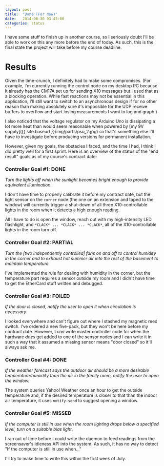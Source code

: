 ```yaml
---
layout: post
title:  "Done (For Now)"
date:   2014-06-30 03:45:00
categories: status
---
```

I have some stuff to finish up in another course, so I seriously doubt I'll be able to work on this any more before the end of today. As such, this is the final state the project will take before my course deadline.

# Results

Given the time-crunch, I definitely had to make some compromises. (For example, I'm currently running the control node on my desktop PC because it already has the CM17A set up for sending X10 messages but I used that as a blocking operation. While fast reactions may not be essential in this application, I'll still want to switch to an asynchronous design if for no other reason than making absolutely sure it's impossible for the UDP receive buffers to overflow and start losing measurements I want to log and graph.)

I also noticed that the voltage regulator on my Arduino Uno is dissipating a lot more heat than would seem reasonable when powered by [my 9V supply]({{ site.baseurl }}/img/parts/psu_2.jpg) so that's something else I'll have to investigate before producing versions for permanent installation.

However, given my goals, the obstacles I faced, and the time I had, I think I did pretty well for a first sprint. Here is an overview of the status of the "end result" goals as of my course's contract date:

### Controller Goal #1: DONE
*Turn the lights off when the sunlight becomes bright enough to
   provide equivalent illumination.*

I don't have time to properly calibrate it before my contract date, but the light sensor on the `corner` node (the one on an extension and taped to the window) will currently trigger a shut-down of all three X10-controllable lights in the room when it detects a high enough reading.

All I have to do is open the window, reach out with my high-intensity LED flashlight, and `*CLACK* ... *CLACK* ... *CLACK*`, all of the X10-controllable lights in the room turn off.

### Controller Goal #2: PARTIAL
*Turn the [two independently controlled] fans on and off to control humidity in the corner and to exhaust hot summer air into the rest of the basement to maintain temperature.*

I've implemented the rule for dealing with humidity in the corner, but the temperature part requires a sensor outside my room and I didn't have time to get the EtherCard stuff written and debugged.

### Controller Goal #3: FOILED
*If the door is closed, notify the user to open it when circulation is necessary.*

I looked everywhere and can't figure out where I stashed my magnetic reed switch. I've ordered a new five-pack, but they won't be here before my contract date. However, I *can* write master controller code for when the hardware *does* get added to one of the sensor nodes and I can write it in such a way that it assumed a missing sensor means "door closed" so it'll always ask me.

### Controller Goal #4: DONE
*If the weather forecast says the outdoor air should be a more desirable temperature/humidity than the air in the family room, notify the user to open the window.*

The system queries Yahoo! Weather once an hour to get the outside temperature and, if the desired temperature is closer to that than the indoor air temperature, it uses `notify-send` to suggest opening a window.

### Controller Goal #5: MISSED
*If the computer is still in use when the room lighting drops below a specified level, turn on a suitable bias light.*

I ran out of time before I could write the daemon to feed readings from the screensaver's idleness API into the system. As such, it has no way to detect "If the computer is still in use when..."

I'll try to make time to write this within the first week of July.
